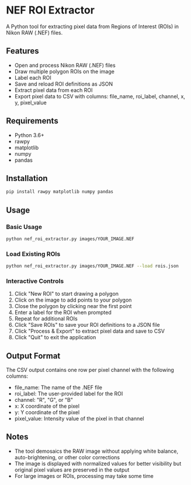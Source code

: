 # NEF ROI Extractor

A Python tool for extracting pixel data from Regions of Interest (ROIs) in Nikon RAW (.NEF) files.

## Features

- Open and process Nikon RAW (.NEF) files
- Draw multiple polygon ROIs on the image
- Label each ROI
- Save and reload ROI definitions as JSON
- Extract pixel data from each ROI
- Export pixel data to CSV with columns: file_name, roi_label, channel, x, y, pixel_value

## Requirements

- Python 3.6+
- rawpy
- matplotlib
- numpy
- pandas

## Installation

```bash
pip install rawpy matplotlib numpy pandas
```

## Usage

### Basic Usage

```bash
python nef_roi_extractor.py images/YOUR_IMAGE.NEF
```

### Load Existing ROIs

```bash
python nef_roi_extractor.py images/YOUR_IMAGE.NEF --load rois.json
```

### Interactive Controls

1. Click "New ROI" to start drawing a polygon
2. Click on the image to add points to your polygon
3. Close the polygon by clicking near the first point
4. Enter a label for the ROI when prompted
5. Repeat for additional ROIs
6. Click "Save ROIs" to save your ROI definitions to a JSON file
7. Click "Process & Export" to extract pixel data and save to CSV
8. Click "Quit" to exit the application

## Output Format

The CSV output contains one row per pixel channel with the following columns:
- file_name: The name of the .NEF file
- roi_label: The user-provided label for the ROI
- channel: "R", "G", or "B"
- x: X coordinate of the pixel
- y: Y coordinate of the pixel
- pixel_value: Intensity value of the pixel in that channel

## Notes

- The tool demosaics the RAW image without applying white balance, auto-brightening, or other color corrections
- The image is displayed with normalized values for better visibility but original pixel values are preserved in the output
- For large images or ROIs, processing may take some time